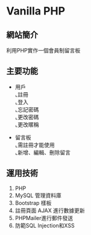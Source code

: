 # Vanilla PHP
## 網站簡介
利用PHP實作一個會員制留言板

## 主要功能
* 用戶<BR>
⌞註冊<BR>
⌞登入<BR>
⌞忘記密碼<BR>
⌞更改密碼<BR>
⌞更改暱稱<BR>

* 留言板<BR>
⌞需註冊才能使用<BR>
⌞新增、編輯、刪除留言<BR>
  
## 運用技術
1. PHP
2. MySQL 管理資料庫
3. Bootstrap 樣板 
4. 註冊頁面 AJAX 進行數據更新
5. PHPMailer進行郵件發送
6. 防範SQL Injection和XSS
